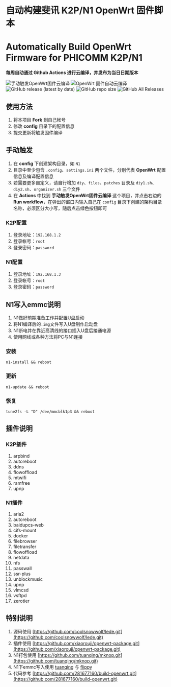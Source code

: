 # 自动构建斐讯 K2P/N1 OpenWrt 固件脚本
# Automatically Build OpenWrt Firmware for PHICOMM K2P/N1

**每周自动通过 Github Actions 进行云编译，并发布为当日日期版本**

![手动触发OpenWrt固件云编译](https://github.com/ylqjgm/OpenWrt-Actions/workflows/%E6%89%8B%E5%8A%A8%E8%A7%A6%E5%8F%91OpenWrt%E5%9B%BA%E4%BB%B6%E4%BA%91%E7%BC%96%E8%AF%91/badge.svg) ![OpenWrt 固件自动云编译](https://github.com/ylqjgm/OpenWrt-Actions/workflows/OpenWrt%20%E5%9B%BA%E4%BB%B6%E8%87%AA%E5%8A%A8%E4%BA%91%E7%BC%96%E8%AF%91/badge.svg) ![GitHub release (latest by date)](https://img.shields.io/github/v/release/ylqjgm/openwrt-actions) ![GitHub repo size](https://img.shields.io/github/repo-size/ylqjgm/openwrt-actions) ![GitHub All Releases](https://img.shields.io/github/downloads/ylqjgm/openwrt-actions/total)

## 使用方法

1. 将本项目 **Fork** 到自己帐号
2. 修改 **config** 目录下的配置信息
3. 提交更新将触发固件编译

## 手动触发

1. 在 **config** 下创建架构目录，如 `N1`
2. 目录中至少包含 `.config`、`settings.ini` 两个文件，分别代表 **OpenWrt** 配置信息及编译配置信息
3. 若需要更多自定义，请自行增加 `diy`、`files`、`patches` 目录及 `diy1.sh`、`diy2.sh`、`organizer.sh` 三个文件
4. 在 **Actions** 中找到 **手动触发OpenWrt固件云编译** 这个项目，并点击右边的 **Run workflow**，在弹出的窗口内输入自己在 `config` 目录下创建的架构目录名称，必须区分大小写，随后点击绿色按钮即可

### K2P配置

1. 登录地址：`192.168.1.2`
2. 登录帐号：`root`
3. 登录密码：`password`

### N1配置

1. 登录地址：`192.168.1.3`
2. 登录帐号：`root`
3. 登录密码：`password`

## N1写入emmc说明

1. N1做好前期准备工作并配置U盘启动
2. 将N1编译后的`.img`文件写入U盘制作启动盘
3. N1断电并在靠近高清线的接口插入U盘后接通电源
4. 使用网线或各种方法将PC与N1连接

### 安装

`n1-install && reboot`

### 更新

`n1-update && reboot`

### 恢复

`tune2fs -L "D" /dev/mmcblk1p3 && reboot`

## 插件说明

### K2P插件

1. arpbind
2. autoreboot
3. ddns
4. flowoffload
5. mtwifi
6. ramfree
7. upnp

### N1插件

1. aria2
2. autoreboot
3. baidupcs-web
4. cifs-mount
5. docker
6. filebrowser
7. filetransfer
8. flowoffload
9. netdata
10. nfs
11. passwall
12. ssr-plus
13. unblockmusic
14. upnp
15. vlmcsd
16. vsftpd
17. zerotier

## 特别说明

1. 源码使用 [https://github.com/coolsnowwolf/lede.git](https://github.com/coolsnowwolf/lede.git)
2. 插件使用 [https://github.com/xiaorouji/openwrt-package.git](https://github.com/xiaorouji/openwrt-package.git)
3. N1打包使用 [https://github.com/tuanqing/mknop.git](https://github.com/tuanqing/mknop.git)
4. N1下emmc写入使用 [tuanqing](https://github.com/tuanqing/install-program.git) 与 [flippy](https://www.right.com.cn/forum/thread-981406-1-1.html)
5. 代码参考 [https://github.com/281677160/build-openwrt.git](https://github.com/281677160/build-openwrt.git)